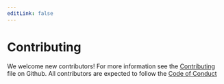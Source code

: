 ```yaml
---
editLink: false
---
```


# Contributing

We welcome new contributors! For more information see the [Contributing](https://github.com/faker-js/faker/blob/next/CONTRIBUTING.md) file on Github. All contributors are expected to follow the [Code of Conduct](https://github.com/faker-js/faker/blob/next/CODE_OF_CONDUCT.md)
